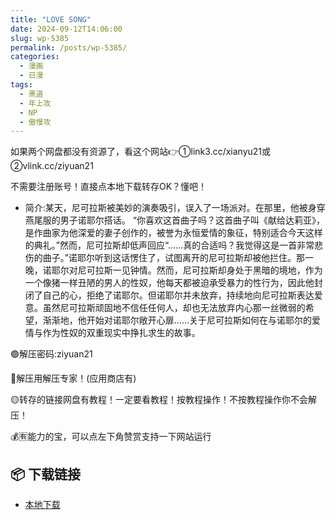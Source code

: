 ```yaml
---
title: "LOVE SONG"
date: 2024-09-12T14:06:00
slug: wp-5385
permalink: /posts/wp-5385/
categories:
  - 漫画
  - 日漫
tags:
  - 黑道
  - 年上攻
  - NP
  - 傲慢攻
---
```


如果两个网盘都没有资源了，看这个网站👉①link3.cc/xianyu21或②vlink.cc/ziyuan21

不需要注册账号！直接点本地下载转存OK？懂吧！

*   简介:某天，尼可拉斯被美妙的演奏吸引，误入了一场派对。在那里，他被身穿燕尾服的男子诺耶尔搭话。 “你喜欢这首曲子吗？这首曲子叫《献给达莉亚》，是作曲家为他深爱的妻子创作的，被誉为永恒爱情的象征，特别适合今天这样的典礼。”然而，尼可拉斯却低声回应“……真的合适吗？我觉得这是一首非常悲伤的曲子。”诺耶尔听到这话愣住了，试图离开的尼可拉斯却被他拦住。那一晚，诺耶尔对尼可拉斯一见钟情。然而，尼可拉斯却身处于黑暗的境地，作为一个像猪一样丑陋的男人的性奴，他每天都被迫承受暴力的性行为，因此他封闭了自己的心，拒绝了诺耶尔。但诺耶尔并未放弃，持续地向尼可拉斯表达爱意。虽然尼可拉斯顽固地不信任任何人，却也无法放弃内心那一丝微弱的希望，渐渐地，他开始对诺耶尔敞开心扉……关于尼可拉斯如何在与诺耶尔的爱情与作为性奴的双重现实中挣扎求生的故事。

🟢解压密码:ziyuan21

🔵解压用解压专家！(应用商店有)

🟡转存的链接网盘有教程！一定要看教程！按教程操作！不按教程操作你不会解压！

💰🈶能力的宝，可以点左下角赞赏支持一下网站运行

## 📦 下载链接
- [本地下载](https://blziyuan21.com/pay-download/5385?key=4d0dbca8ef&down_id=0)

